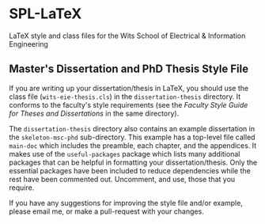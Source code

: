 # SPL-LaTeX
LaTeX style and class files for the Wits School of Electrical &amp; Information Engineering

## Master's Dissertation and PhD Thesis Style File
If you are writing up your dissertation/thesis in LaTeX, you should use the class file (`wits-eie-thesis.cls`) in the `dissertation-thesis` directory. It conforms to the faculty's style requirements (see the _Faculty Style Guide for Theses and Dissertations_ in the same directory).

The `dissertation-thesis` directory also contains an example dissertation in the `skeleton-msc-phd` sub-directory. This example has a top-level file called `main-doc` which includes the preamble, each chapter, and the appendices. It makes use of the `useful-packages` package which lists many additional packages that can be helpful in formatting your dissertation/thesis. Only the essential packages have been included to reduce dependencies while the rest have been commented out. Uncomment, and use, those that you require.

If you have any suggestions for improving the style file and/or example, please email me, or make a pull-request with your changes.
